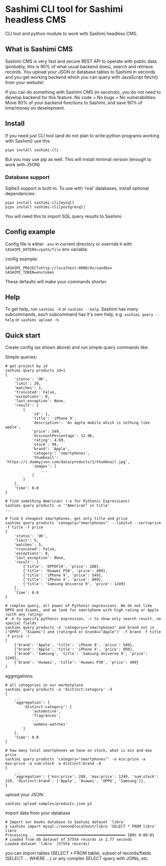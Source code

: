 # Sashimi CLI tool for Sashimi headless CMS

CLI tool and python module to work with Sashimi headless CMS.

## What is Sashimi CMS

Sashimi CMS is very fast and secure REST API to operate with public data (probably, this is 90% of what usual backend does), search and retrieve records. 
You upload your JSON or database tables to Sashimi in seconds and you get working backend which you can query with JavaScript fetch() from your website!

If you can do something with Sashimi CMS (in seconds), you do not need to develop backend for this feature. No code = No bugs = No vulnerabilities.
Move 90% of your backend functions to Sashimi, and save 90% of time/money on development.

## Install

If you need just CLI tool (and do not plan to write python programs working with Sashimi) use this
~~~
pipx install sashimi-cli
~~~

But you may use pip as well. This will install minimal version (enough to work with JSON)

### Database support

Sqlite3 support is built-in. To use with 'real' databases, install optional dependencies:
~~~
pipx install sashimi-cli[mysql]
pipx install sashimi-cli[postgresql]
~~~

You will need this to import SQL query results to Sashimi.

## Config example

Config file is either `.env` in current directory or override it with `SASHIMI_DOTENV=/path/file` env variable.

config example:
~~~
SASHIMI_PROJECT=http://localhost:8000/ds/sandbox
SASHIMI_TOKEN=envtoken
~~~
These defaults will make your commands shorter.

## Help

To get help, run `sashimi -h` or `sashimi --help`. Sashimi has many subcommands, each subcommand has it's own help, e.g.  `sashimi query --help` or `sashimi upload -h`.

## Quick start
Create config (as shown above) and run simple query commands like:

Simple queries:
~~~shell
# get project by id
sashimi query products id=1
{
    'status': 'OK',
    'limit': 20,
    'matches': 1,
    'truncated': False,
    'exceptions': 0,
    'last_exception': None,
    'result': [
        {
            'id': 1,
            'title': 'iPhone 9',
            'description': 'An apple mobile which is nothing like apple',
            'price': 549,
            'discountPercentage': 12.96,
            'rating': 4.69,
            'stock': 94,
            'brand': 'Apple',
            'category': 'smartphones',
            'thumbnail': 'https://i.dummyjson.com/data/products/1/thumbnail.jpg',
            'images': [
                ...
            ]
        }
    ],
    'time': 0.0
}

# find something American! (-e for Pythonic Expressions)
sashimi query products -e '"American" in title'
...

# find 5 cheapest smartphones, get only title and price
sashimi query products 'category="smartphones"' --limit=5 --sort=price -f title -f price
{   
    'status': 'OK',
    'limit': 5,
    'matches': 5,
    'truncated': False,
    'exceptions': 0,
    'last_exception': None,
    'result': [
        {'title': 'OPPOF19', 'price': 280},
        {'title': 'Huawei P30', 'price': 499},
        {'title': 'iPhone 9', 'price': 549},
        {'title': 'iPhone X', 'price': 899},
        {'title': 'Samsung Universe 9', 'price': 1249}
    ],
    'time': 0.0
}

# complex query, all power of Pythonic expressions. We do not like OPPO and Xiaomi, and we look for smartphone with high rating or Apple (with any rating)
# -e to specify pythonic expression, -r to show only search result, no special fields
sashimi query products -e 'category=="smartphones" and brand not in ["OPPO", "Xiaomi"] and (rating>4 or brand=="Apple")' -f brand -f title -f price -r
[
    {'brand': 'Apple', 'title': 'iPhone 9', 'price': 549},
    {'brand': 'Apple', 'title': 'iPhone X', 'price': 899},
    {'brand': 'Samsung', 'title': 'Samsung Universe 9', 'price': 1249},
    {'brand': 'Huawei', 'title': 'Huawei P30', 'price': 499}
]
~~~

aggregations:
~~~shell
# all categories in our marketplace
sashimi query products -a 'distinct:category' -d
{
    ...
    'aggregation': {
        'distinct:category': [
            'automotive',
            'fragrances',
            ...
            'womens-watches'
        ]
    },
    'time': 0.0
}

# how many total smartphones we have on stock, what is min and max price
sashimi query products 'category="smartphones"' -a min:price -a max:price -a sum:stock -a distinct:brand -d
{
    ...
    'aggregation': {'min:price': 280, 'max:price': 1249, 'sum:stock': 319, 'distinct:brand': ['Apple', 'Huawei', 'OPPO', 'Samsung']},
}
~~~

upload your JSON:
~~~shell
sashimi upload samples/products.json p2
~~~

Import data from your database
~~~shell
# Import our books database to Sashimi dataset `libro`
$ sashimi import mysql://xenon@localhost/libro 'SELECT * FROM libro' libro  
Processing... ━━━━━━━━━━━━━━━━━━━━━━━━━━━━━━━━━━━━━━━━ 100% 0:00:01
# Loaded from db dataset of 57554 records in 2.77 seconds
Loaded dataset 'libro' (57554 records)

~~~
you can import tables (SELECT * FROM table), subset of records/fields (SELECT ... WHERE ...) or any complex SELECT query with JOINs, etc.

